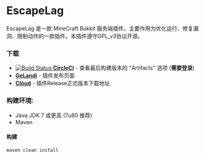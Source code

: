 # EscapeLag
EscapeLag 是一款 MineCraft Bukkit 服务端插件，主要作用为优化运行、修复漏洞、限制动作的一款插件。本插件遵守GPL_v3协议开源。

### 下载
+ [![Build Status](https://circleci.com/gh/Vlvxingze/VLagger/tree/master.svg?style=svg) **CircleCI**](https://circleci.com/gh/Vlvxingze/VLagger/tree/master) - 查看最后构建版本的 "Artifacts" 选项  (**需要登录**)
+ [**GeLandi**](https://www.relatev.com/forum.php?mod=viewthread&tid=19) - 插件发布页面
+ [**Cloud**](http://www.relatev.com/EscapeLag/EscapeLag.jar) - 插件Release正式版本下载地址

### 构建环境:
+ Java JDK 7 或更高 (7u80 推荐)
+ Maven

#### 构建
```sh
maven clean install
```
